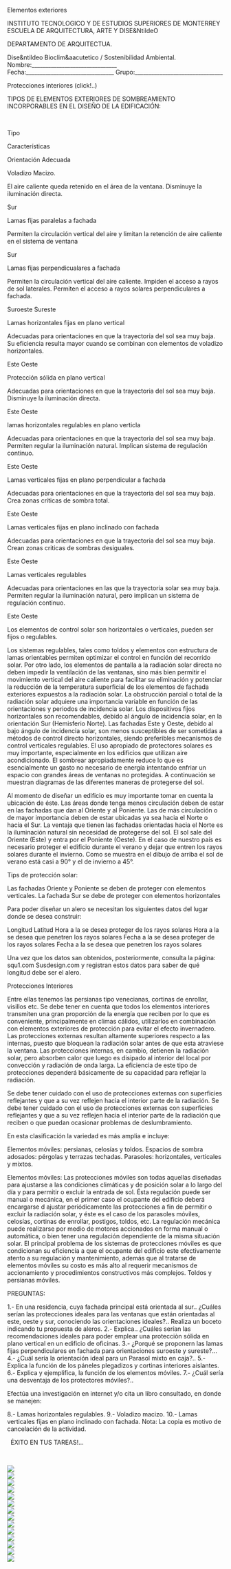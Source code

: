 

Elementos exteriores 

INSTITUTO TECNOLOGICO Y DE ESTUDIOS SUPERIORES DE MONTERREY 
ESCUELA DE ARQUITECTURA, ARTE Y DISE&NtildeO 

DEPARTAMENTO DE ARQUITECTUA.

Dise&ntildeo Bioclim&aacutetico / Sostenibilidad Ambiental.
Nombre:_______________________________ 
Fecha:________________________________ 
Grupo:________________________________ 


Protecciones interiores (click!..) 


TIPOS DE ELEMENTOS EXTERIORES DE SOMBREAMIENTO INCORPORABLES EN EL DISEÑO DE LA EDIFICACIÓN: 




   

Tipo

Características

Orientación Adecuada





Voladizo Macizo.



El aire caliente queda retenido en el área de la ventana.
Disminuye la iluminación directa.


Sur






Lamas fijas paralelas a fachada



 Permiten la circulación vertical del aire y limitan la retención de aire caliente en el sistema de ventana



Sur





Lamas fijas perpendicualares a fachada



Permiten la circulación vertical del aire caliente. 
Impiden el acceso a rayos de sol laterales. 
Permiten el acceso a rayos solares perpendiculares a fachada.


Suroeste 
Sureste 





Lamas horizontales fijas en plano vertical



Adecuadas para orientaciones en que la trayectoria del sol sea muy baja.
Su eficiencia resulta mayor cuando se combinan con elementos de voladizo horizontales.



Este 
Oeste





Protección sólida en plano vertical



Adecuadas para orientaciones en que la trayectoria del sol sea muy baja.
Disminuye la iluminación directa.


Este 
Oeste





lamas horizontales regulables en plano verticla



Adecuadas para orientaciones en que la trayectoria del sol sea muy baja. 
Permiten regular la iluminación natural. 
Implican sistema de regulación continuo.



Este 
Oeste





Lamas verticales fijas en plano perpendicular a fachada



Adecuadas para orientaciones en que la trayectoria del sol sea muy baja.
Crea zonas críticas de sombra total.


Este 
Oeste





Lamas verticales fijas en plano inclinado con fachada



Adecuadas para orientaciones en que la trayectoria del sol sea muy baja.
Crean zonas criticas de sombras desiguales. 



Este 
Oeste





Lamas verticales regulables



Adecuadas para orientaciones en las que la trayectoria solar sea muy baja. 
Permiten regular la iluminación natural, pero implican un sistema de regulación continuo. 


Este 
Oeste


 


Los elementos de control solar son horizontales o verticales, pueden ser fijos o regulables. 

Los sistemas regulables, tales como toldos y elementos con estructura de lamas orientables permiten optimizar el control en función del recorrido solar. 
Por otro lado, los elementos de pantalla a la radiación solar directa no deben impedir la ventilación de las ventanas, sino más bien permitir el movimiento vertical del aire caliente para facilitar su eliminación y potenciar la reducción de la temperatura superficial de los elementos de fachada exteriores expuestos a la radiación solar. 
La obstrucción parcial o total de la radiación solar adquiere una importancia variable en función de las orientaciones y periodos de incidencia solar. Los dispositivos fijos horizontales son recomendables, debido al ángulo de incidencia solar, en la orientación Sur (Hemisferio Norte). Las fachadas Este y Oeste, debido al bajo ángulo de incidencia solar, son menos susceptibles de ser sometidas a métodos de control directo horizontales, siendo preferibles mecanismos de control verticales regulables. 
El uso apropiado de protectores solares es muy importante, especialmente en los edificios que utilizan aire acondicionado. El sombrear apropiadamente reduce lo que es esencialmente un gasto no necesario de energía intentando enfriar un espacio con grandes áreas de ventanas no protegidas. A continuación se muestran diagramas de las diferentes maneras de protegerse del sol.

Al momento de diseñar un edificio es muy importante tomar en cuenta la ubicación de éste. Las áreas donde tenga menos circulación deben de estar en las fachadas que dan al Oriente y al Poniente. Las de más circulación o de mayor importancia deben de estar ubicadas ya sea hacia el Norte o hacia el Sur. 
La ventaja que tienen las fachadas orientadas hacia el Norte es la iluminación natural sin necesidad de protegerse del sol.
El sol sale del Oriente (Este) y entra por el Poniente (Oeste).
En el caso de nuestro país es necesario proteger el edificio durante el verano y dejar que entren los rayos solares durante el invierno.
 Como se muestra en el dibujo de arriba el sol de verano está casi a 90° y el de invierno a 45°.


Tips de protección solar:

Las fachadas Oriente y Poniente se deben de proteger con elementos verticales.
La fachada Sur se debe de proteger con elementos horizontales 

Para poder diseñar un alero se necesitan los siguientes datos del lugar donde se desea construir:

Longitud 
Latitud
Hora a la se desea proteger de los rayos solares
Hora a la se desea que penetren los rayos solares
Fecha a la se desea proteger de los rayos solares
Fecha a la se desea que penetren los rayos solares 


Una vez que los datos san obtenidos, posteriormente, consulta la página: 
squ1.com
Susdesign.com
y registran estos datos para saber de qué longitud debe ser el alero. 


 Protecciones Interiores   

Entre ellas tenemos las persianas tipo venecianas, cortinas de enrollar, visillos etc. Se debe tener en cuenta que todos los elementos interiores transmiten una gran proporción de la energía que reciben por lo que es conveniente, principalmente en climas cálidos, utilizarlos en combinación con elementos exteriores de protección para evitar el efecto invernadero. 
Las protecciones externas resultan altamente superiores respecto a las internas, puesto que bloquean la radiación solar antes de que esta atraviese la ventana. Las protecciones internas, en cambio, detienen la radiación solar, pero absorben calor que luego es disipado al interior del local por convección y radiación de onda larga. La eficiencia de este tipo de protecciones dependerá básicamente de su capacidad para reflejar la radiación. 


Se debe tener cuidado con el uso de protecciones externas con superficies reflejantes y que a su vez reflejen hacia el interior parte de la radiación.
Se debe tener cuidado con el uso de protecciones externas con superficies reflejantes y que a su vez reflejen hacia el interior parte de la radiación que reciben o que puedan ocasionar problemas de deslumbramiento. 

En esta clasificación la variedad es más amplia e incluye: 

Elementos móviles: persianas, celosías y toldos. 
Espacios de sombra adosados: pérgolas y terrazas techadas.
 Parasoles: horizontales, verticales y mixtos.
 

Elementos móviles: 
Las protecciones móviles son todas aquellas diseñadas para ajustarse a las condiciones climáticas y de posición solar a lo largo del día y para permitir o excluir la entrada de sol. 
Ésta regulación puede ser manual o mecánica, en el primer caso el ocupante del edificio deberá encargarse d ajustar periódicamente las protecciones a fin de permitir o excluir la radiación solar, y éste es el caso de los parasoles móviles, celosías, cortinas de enrollar, postigos, toldos, etc.
La regulación mecánica puede realizarse por medio de motores accionados en forma manual o automática, o bien tener una regulación dependiente de la misma situación solar. 
El principal problema de los sistemas de protecciones móviles es que condicionan su eficiencia a que el ocupante del edificio este efectivamente atento a su regulación y mantenimiento, además que al tratarse de elementos móviles su costo es más alto al requerir mecanismos de accionamiento y procedimientos constructivos más complejos. 
 Toldos y persianas móviles.

PREGUNTAS: 

1.- En una residencia, cuya fachada principal está orientada al sur.. 
¿Cuáles serían las protecciones ideales para las ventanas que están orientadas al este, oeste y sur, conociendo las orientaciones ideales?..
Realiza un boceto indicando tu propuesta de aleros.
2.- Explica.. ¿Cuáles serían las recomendaciones ideales para poder emplear una protecciòn sólida en plano vertical en un edificio de oficinas. 
3.- ¿Porqué se proponern las lamas fijas perpendiculares en fachada para orientaciones suroeste y sureste?... 
4.- ¿Cuál sería la orientación ideal para un Parasol mixto en caja?..
5.- Explica la función de los páneles plegadizos y cortinas interiores aislantes.
6.- Explica y ejemplifica, la función de los elementos móviles.
7.- ¿Cuál sería una desventaja de los protectores móviles?..

Efectúa una investigación en internet y/o cita un libro consultado, en donde se manejen: 

8.- Lamas horizontales regulables. 
9.- Voladizo macizo.
10.- Lamas verticales fijas en plano inclinado con fachada. 
 Nota: La copia es motivo de cancelación de la actividad. 


 
ÉXITO EN TUS TAREAS!...


 





<div class="mdl-grid">
<div class="mdl-cell mdl-cell--6-col mdl-typography--text-center">
<img src='./content/4/M4.46/Protec.10.jpg'>
</div>
<div class="mdl-cell mdl-cell--6-col mdl-typography--text-center">
<img src='./content/4/M4.46/Protec.11.jpg'>
</div>
<div class="mdl-cell mdl-cell--6-col mdl-typography--text-center">
<img src='./content/4/M4.46/Protec.13.jpg'>
</div>
<div class="mdl-cell mdl-cell--6-col mdl-typography--text-center">
<img src='./content/4/M4.46/Protec.14.jpg'>
</div>
<div class="mdl-cell mdl-cell--6-col mdl-typography--text-center">
<img src='./content/4/M4.46/Protec.15.jpg'>
</div>
<div class="mdl-cell mdl-cell--6-col mdl-typography--text-center">
<img src='./content/4/M4.46/Protec.16.jpg'>
</div>
<div class="mdl-cell mdl-cell--6-col mdl-typography--text-center">
<img src='./content/4/M4.46/Protec.20.jpg'>
</div>
<div class="mdl-cell mdl-cell--6-col mdl-typography--text-center">
<img src='./content/4/M4.46/Protec.21.jpg'>
</div>
<div class="mdl-cell mdl-cell--6-col mdl-typography--text-center">
<img src='./content/4/M4.46/Protec.22.jpg'>
</div>
<div class="mdl-cell mdl-cell--6-col mdl-typography--text-center">
<img src='./content/4/M4.46/Hotel_Hiberus._E._Torres..jpg'>
</div>
<div class="mdl-cell mdl-cell--6-col mdl-typography--text-center">
<img src='./content/4/M4.46/Protec.29.jpg'>
</div>
<div class="mdl-cell mdl-cell--6-col mdl-typography--text-center">
<img src='./content/4/M4.46/arrw08_22a.gif'>
</div>
<div class="mdl-cell mdl-cell--6-col mdl-typography--text-center">
<img src='./content/4/M4.46/Protec.23.jpg'>
</div>
<div class="mdl-cell mdl-cell--6-col mdl-typography--text-center">
<img src='./content/4/M4.46/Protec.24.jpg'>
</div>
</div>